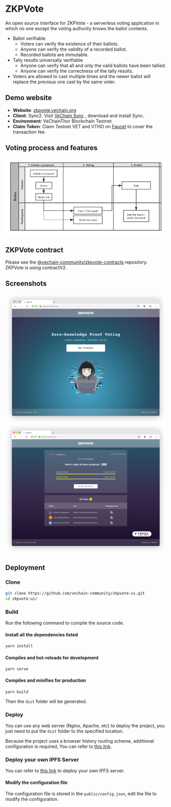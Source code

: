 # ZKPVote

An open source interface for ZKPVote - a serverless voting application in which no one except the voting authority knows the ballot contents.

- Ballot verifiable
  - Voters can verify the existence of their ballots.
  - Anyone can verify the validity of a recorded ballot.
  - Recorded ballots are immutable.
- Tally results universally verifiable
  - Anyone can verify that all and only the valid ballots have been tallied.
  - Anyone can verify the correctness of the tally results.
- Voters are allowed to cast multiple times and the newer ballot will replace the previous one cast by the same voter.

## Demo website

- **Website**: [zkpvote.vechain.org](https://zkpvote.vechain.org/)
- **Client**: Sync2. Visit [VeChain Sync](https://sync.vecha.in/) , download and install Sync.
- **Environment**: VeChainThor Blockchain Testnet
- **Claim Token**: Claim Testnet VET and VTHO on [Faucet](https://faucet.vecha.in) to cover the transaction fee.

## Voting process and features

<img width="" src="screenshots/process.png" alt="Process">

## ZKPVote contract

Please see the [@vechain-community/zkpvote-contracts](https://github.com/vechain-community/zkpvote-contracts) repository. ZKPVote is using contractV2.

## Screenshots

<img width="" src="screenshots/homepage.png" alt="Home page">
<img width="" src="screenshots/proposal.png" alt="Proposal">

## Deployment

### Clone

```bash
git clone https://github.com/vechain-community/zkpvote-ui.git
cd zkpvote-ui/
```

### Build

Run the following command to compile the source code.

#### Install all the dependencies listed
```bash
yarn install
```

#### Compiles and hot-reloads for development
```
yarn serve
```

#### Compiles and minifies for production
```
yarn build
```
Then the `dist` folder will be generated.

### Deploy

You can use any web server (Nginx, Apache, etc) to deploy the project, you just need to put the `dist` folder to the specified location.

Because the project uses a browser history routing scheme, additional configuration is required, You can refer to [this link](https://router.vuejs.org/guide/essentials/history-mode.html#example-server-configurations).


### Deploy your own IPFS Server

You can refer to [this link](https://github.com/ipfs/go-ipfs#running-ipfs-inside-docker) to deploy your own IPFS server.

#### Modify the configuration file

The configuration file is stored in the `public/config.json`, edit the file to modify the configuration.

